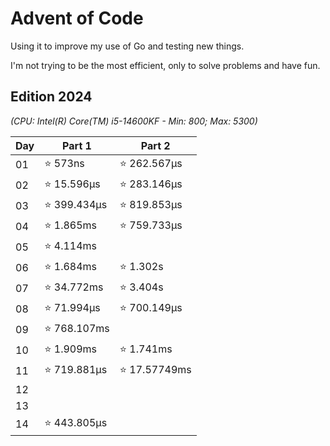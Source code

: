 # Advent of Code

Using it to improve my use of Go and testing new things.

I'm not trying to be the most efficient, only to solve problems and have fun.

## Edition 2024

_(CPU: Intel(R) Core(TM) i5-14600KF - Min: 800; Max: 5300)_

| Day | Part 1      | Part 2       |
|-----|-------------|--------------|
| 01  | ⭐ 573ns     | ⭐ 262.567µs  |
| 02  | ⭐ 15.596µs  | ⭐ 283.146µs  |
| 03  | ⭐ 399.434µs | ⭐ 819.853µs  |
| 04  | ⭐ 1.865ms   | ⭐ 759.733µs  |
| 05  | ⭐ 4.114ms   |              |
| 06  | ⭐ 1.684ms   | ⭐ 1.302s     |
| 07  | ⭐ 34.772ms  | ⭐ 3.404s     |
| 08  | ⭐ 71.994µs  | ⭐ 700.149µs  |
| 09  | ⭐ 768.107ms |              |
| 10  | ⭐ 1.909ms   | ⭐ 1.741ms    |
| 11  | ⭐ 719.881µs | ⭐ 17.57749ms |
| 12  |             |              |
| 13  |             |              |
| 14  | ⭐ 443.805µs |              |
